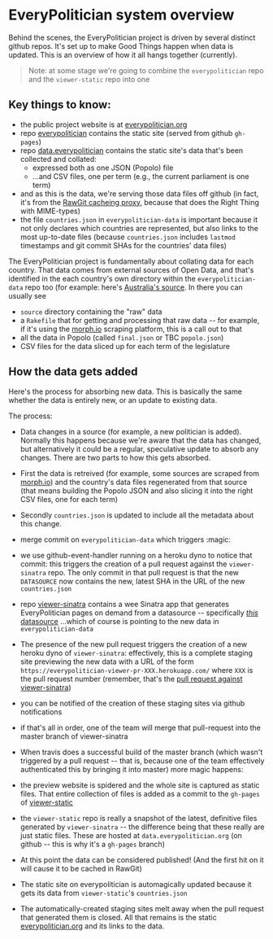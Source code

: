 EveryPolitician system overview
===============================

Behind the scenes, the EveryPolitician project is driven by several distinct  github repos. It's set up to make Good Things happen when data is updated. This is an overview of how it all hangs together (currently).

> Note: at some stage we're going to combine the `everypolitician` repo and the
> `viewer-static` repo into one

Key things to know:
-------------------

* the public project website is at [everypolitician.org](http://everypolitician.org)
* repo [everypolitician](https://github.com/everypolitician/everypolitician) contains the static site (served from github `gh-pages`)
* repo [data.everypolitician](https://github.com/everypolitician/everypolitician-data) contains the static site's data that's been collected and collated:
  - expressed both as one JSON (Popolo) file
  - ...and CSV files, one per term (e.g., the current parliament is one term)
* and as this is the data, we're serving those data files off github (in fact, it's from the [RawGit cacheing proxy](https://rawgit.com/faq), because that does the Right Thing with MIME-types)
* the file `countries.json` in `everypolitician-data` is important because it not only declares which countries are represented, but also links to the most up-to-date files (because `countries.json` includes `lastmod` timestamps and git commit SHAs for the countries' data files)

The EveryPolitician project is fundamentally about collating data for each country. That data comes from external sources of Open Data, and that's identified in the each country's own directory within the `everypolitician-data` repo too (for example: here's [Australia's source](https://github.com/everypolitician/everypolitician-data/tree/master/data/Australia/Parliament). In there you can usually see

   * `source` directory containing the "raw" data
   * a `Rakefile` that for getting and processing that raw data -- for example, if it's using the [morph.io](https://morph.io/) scraping platform, this is a call out to that
   * all the data in Popolo (called `final.json` or TBC `popolo.json`)
   * CSV files for the data sliced up for each term of the legislature

How the data gets added
-----------------------

Here's the process for absorbing new data. This is basically the same whether the data is entirely new, or an update to existing data.

The process:

* Data changes in a source (for example, a new politician is added). Normally this happens because we're aware that the data has changed, but
  alternatively it could be a regular, speculative update to absorb any changes.
  There are two parts to how this gets absorbed.

* First the data is retreived (for example, some sources are scraped from [morph.io](http://morphi.io)) and the country's data files regenerated from that source (that means building the Popolo JSON and also slicing it into the right CSV files, one for each term)

* Secondly `countries.json` is updated to include all the metadata about this change.

* merge commit on `everypolitician-data` which triggers :magic:

* we use github-event-handler running on a heroku dyno
  to notice that commit: this triggers the creation of a pull request
  against the `viewer-sinatra` repo.
  The only commit in that pull request is that the new `DATASOURCE` now  contains the new, latest SHA in the URL of the new
  `countries.json`

* repo [viewer-sinatra](https://github.com/everypolitician/viewer-sinatra) contains a wee Sinatra app that generates EveryPolitician pages on demand from a datasource -- specifically [*this* datasource](https://github.com/everypolitician/viewer-sinatra/blob/master/DATASOURCE) ...which of course is pointing to the new data in `everypolitician-data` 

* The presence of the new pull request triggers the creation of a new heroku dyno of `viewer-sinatra`: effectively, this is a complete
  staging site previewing the new data with a URL of the form
  `https://everypolitician-viewer-pr-XXX.herokuapp.com/` where `XXX` is the
  pull request number (remember, that's the [pull request against viewer-sinatra](https://github.com/everypolitician/viewer-sinatra/pulls))

* you can be notified of the creation of these staging sites via github
  notifications

* if that's all in order, one of the team will merge that pull-request into the master branch of viewer-sinatra
  
* When travis does a successful build of the master branch (which wasn't
triggered by a pull request -- that is, because one of the team effectively authenticated this by bringing it into master) more magic happens:

* the preview website is spidered and the whole site is captured as static files. That entire collection of files is added as a commit to the `gh-pages` of [viewer-static](https://github.com/everypolitician/viewer-static)

* the `viewer-static` repo is really a snapshot of the latest, definitive files generated by `viewer-sinatra` -- the difference being that these really are just static files. These are hosted at `data.everypolitician.org` (on github -- this is why it's a `gh-pages` branch)

* At this point the data can be considered published! (And the first hit on it will cause it to be cached in RawGit)

* The static site on everypolitician is automagically updated because it gets its data from `viewer-static`'s `countries.json`

* The automatically-created staging sites melt away when the pull request that generated them is closed. All that remains is the static [everypolitician.org](http://everypolitician.org) and its links to the data.
